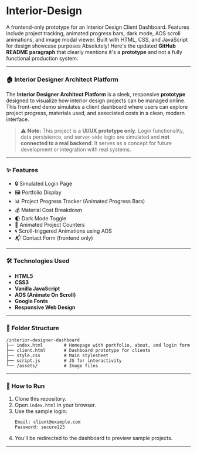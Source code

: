 # Interior-Design
A frontend-only prototype for an Interior Design Client Dashboard. Features include project tracking, animated progress bars, dark mode, AOS scroll animations, and image modal viewer. Built with HTML, CSS, and JavaScript for design showcase purposes
Absolutely! Here's the updated **GitHub README paragraph** that clearly mentions it's a **prototype** and not a fully functional production system:

---

### 🏠 Interior Designer Architect Platform

The **Interior Designer Architect Platform** is a sleek, responsive **prototype** designed to visualize how interior design projects can be managed online. This front-end demo simulates a client dashboard where users can explore project progress, materials used, and associated costs in a clean, modern interface.

> ⚠️ **Note:** This project is a **UI/UX prototype only**. Login functionality, data persistence, and server-side logic are simulated and **not connected to a real backend**. It serves as a concept for future development or integration with real systems.

---

### ✨ Features
- 🔒 Simulated Login Page
- 🖼️ Portfolio Display
- 📊 Project Progress Tracker (Animated Progress Bars)
- 💰 Material Cost Breakdown
- 🌓 Dark Mode Toggle
- 🧮 Animated Project Counters
- 🌀 Scroll-triggered Animations using AOS
- 📬 Contact Form (frontend only)

---

### 🛠️ Technologies Used

- **HTML5**
- **CSS3**
- **Vanilla JavaScript**
- **AOS (Animate On Scroll)**
- **Google Fonts**
- **Responsive Web Design**

---

### 📁 Folder Structure
```
/interior-designer-dashboard
├── index.html        # Homepage with portfolio, about, and login form
├── client.html       # Dashboard prototype for clients
├── style.css         # Main stylesheet
├── script.js         # JS for interactivity
└── /assets/          # Image files
```

---

### 🚀 How to Run
1. Clone this repository.
2. Open `index.html` in your browser.
3. Use the sample login:
   ```
   Email: client@example.com
   Password: secure123
   ```
4. You’ll be redirected to the dashboard to preview sample projects.

---


